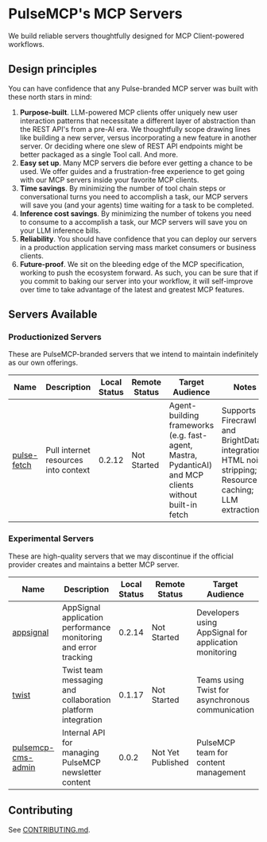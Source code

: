 # PulseMCP's MCP Servers

We build reliable servers thoughtfully designed for MCP Client-powered workflows.

## Design principles

You can have confidence that any Pulse-branded MCP server was built with these north stars in mind:

1. **Purpose-built**. LLM-powered MCP clients offer uniquely new user interaction patterns that necessitate a different layer of abstraction than the REST API's from a pre-AI era. We thoughtfully scope drawing lines like building a new server, versus incorporating a new feature in another server. Or deciding where one slew of REST API endpoints might be better packaged as a single Tool call. And more.
2. **Easy set up**. Many MCP servers die before ever getting a chance to be used. We offer guides and a frustration-free experience to get going with our MCP servers inside your favorite MCP clients.
3. **Time savings**. By minimizing the number of tool chain steps or conversational turns you need to accomplish a task, our MCP servers will save you (and your agents) time waiting for a task to be completed.
4. **Inference cost savings**. By minimizing the number of tokens you need to consume to a accomplish a task, our MCP servers will save you on your LLM inference bills.
5. **Reliability**. You should have confidence that you can deploy our servers in a production application serving mass market consumers or business clients.
6. **Future-proof**. We sit on the bleeding edge of the MCP specification, working to push the ecosystem forward. As such, you can be sure that if you commit to baking our server into your workflow, it will self-improve over time to take advantage of the latest and greatest MCP features.

## Servers Available

### Productionized Servers

These are PulseMCP-branded servers that we intend to maintain indefinitely as our own offerings.

| Name                                         | Description                          | Local Status | Remote Status | Target Audience                                                                                        | Notes                                                                                                  |
| -------------------------------------------- | ------------------------------------ | ------------ | ------------- | ------------------------------------------------------------------------------------------------------ | ------------------------------------------------------------------------------------------------------ |
| [pulse-fetch](./productionized/pulse-fetch/) | Pull internet resources into context | 0.2.12       | Not Started   | Agent-building frameworks (e.g. fast-agent, Mastra, PydanticAI) and MCP clients without built-in fetch | Supports Firecrawl and BrightData integrations; HTML noise stripping; Resource caching; LLM extraction |

### Experimental Servers

These are high-quality servers that we may discontinue if the official provider creates and maintains a better MCP server.

| Name                                                     | Description                                                     | Local Status | Remote Status     | Target Audience                                       | Notes                                                                |
| -------------------------------------------------------- | --------------------------------------------------------------- | ------------ | ----------------- | ----------------------------------------------------- | -------------------------------------------------------------------- |
| [appsignal](./experimental/appsignal/)                   | AppSignal application performance monitoring and error tracking | 0.2.14       | Not Started       | Developers using AppSignal for application monitoring | Requires AppSignal API key; NOT officially affiliated with AppSignal |
| [twist](./experimental/twist/)                           | Twist team messaging and collaboration platform integration     | 0.1.17       | Not Started       | Teams using Twist for asynchronous communication      | Requires Twist API bearer token and workspace ID                     |
| [pulsemcp-cms-admin](./experimental/pulsemcp-cms-admin/) | Internal API for managing PulseMCP newsletter content           | 0.0.2        | Not Yet Published | PulseMCP team for content management                  | Requires PULSEMCP_ADMIN_API_KEY; Internal use only                   |

## Contributing

See [CONTRIBUTING.md](./CONTRIBUTING.md).

